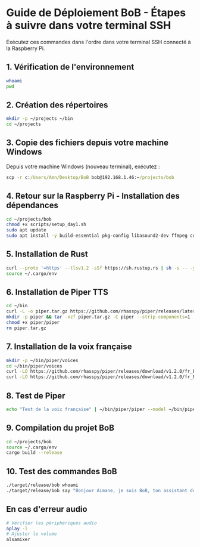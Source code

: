 # Guide de Déploiement BoB - Étapes à suivre dans votre terminal SSH

Exécutez ces commandes dans l'ordre dans votre terminal SSH connecté à la Raspberry Pi.

## 1. Vérification de l'environnement
```bash
whoami
pwd
```

## 2. Création des répertoires
```bash
mkdir -p ~/projects ~/bin
cd ~/projects
```

## 3. Copie des fichiers depuis votre machine Windows
Depuis votre machine Windows (nouveau terminal), exécutez :
```cmd
scp -r c:/Users/Amn/Desktop/BoB bob@192.168.1.46:~/projects/bob
```

## 4. Retour sur la Raspberry Pi - Installation des dépendances
```bash
cd ~/projects/bob
chmod +x scripts/setup_day1.sh
sudo apt update
sudo apt install -y build-essential pkg-config libasound2-dev ffmpeg curl unzip git
```

## 5. Installation de Rust
```bash
curl --proto '=https' --tlsv1.2 -sSf https://sh.rustup.rs | sh -s -- -y
source ~/.cargo/env
```

## 6. Installation de Piper TTS
```bash
cd ~/bin
curl -L -o piper.tar.gz https://github.com/rhasspy/piper/releases/latest/download/piper_linux_arm64.tar.gz
mkdir -p piper && tar -xzf piper.tar.gz -C piper --strip-components=1
chmod +x piper/piper
rm piper.tar.gz
```

## 7. Installation de la voix française
```bash
mkdir -p ~/bin/piper/voices
cd ~/bin/piper/voices
curl -LO https://github.com/rhasspy/piper/releases/download/v1.2.0/fr_FR-mls_1840-medium.onnx
curl -LO https://github.com/rhasspy/piper/releases/download/v1.2.0/fr_FR-mls_1840-medium.onnx.json
```

## 8. Test de Piper
```bash
echo "Test de la voix française" | ~/bin/piper/piper --model ~/bin/piper/voices/fr_FR-mls_1840-medium.onnx --config ~/bin/piper/voices/fr_FR-mls_1840-medium.onnx.json --output_raw | aplay -r 22050 -f S16_LE -c 1
```

## 9. Compilation du projet BoB
```bash
cd ~/projects/bob
source ~/.cargo/env
cargo build --release
```

## 10. Test des commandes BoB
```bash
./target/release/bob whoami
./target/release/bob say "Bonjour Aimane, je suis BoB, ton assistant domestique local"
```

## En cas d'erreur audio
```bash
# Vérifier les périphériques audio
aplay -l
# Ajuster le volume
alsamixer
